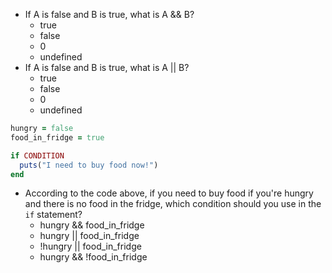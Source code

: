 * If A is false and B is true, what is A && B?
  * true
  * false
  * 0
  * undefined
* If A is false and B is true, what is A || B?
  * true
  * false
  * 0
  * undefined

```ruby
hungry = false
food_in_fridge = true

if CONDITION
  puts("I need to buy food now!")
end
```

* According to the code above, if you need to buy food if you're hungry and
  there is no food in the fridge, which condition should you use in the `if`
  statement?
  * hungry && food_in_fridge
  * hungry || food_in_fridge
  * !hungry || food_in_fridge
  * hungry && !food_in_fridge
